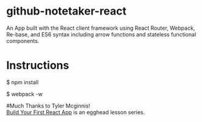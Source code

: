 # github-notetaker-react

An App built with the React client framework using React Router, Webpack, Re-base, and ES6 syntax including arrow functions and stateless functional components.

# Instructions

$ npm install

$ webpack -w

#Much Thanks to Tyler Mcginnis! <br />
<a href="https://egghead.io/courses/build-your-first-react-js-application">Build Your First React App</a> is an egghead lesson series.
